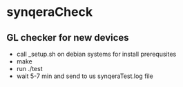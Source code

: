synqeraCheck
============

GL checker for new devices
---------------------------

* call _setup.sh on debian systems for install prerequsites
* make
* run ./test 
* wait 5-7 min and send to us synqeraTest.log file

